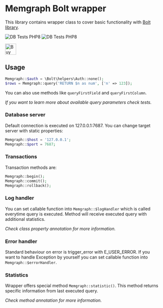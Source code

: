 # Memgraph Bolt wrapper

This library contains wrapper class to cover basic functionality with [Bolt library](https://github.com/neo4j-php/Bolt).

![DB Tests PHP8](https://github.com/stefanak-michal/memgraph-bolt-wrapper/actions/workflows/tests.2004.yml/badge.svg?branch=main)
![DB Tests PHP8](https://github.com/stefanak-michal/memgraph-bolt-wrapper/actions/workflows/tests.2204.yml/badge.svg?branch=main)

<a href='https://ko-fi.com/Z8Z5ABMLW' target='_blank'><img height='36' style='border:0px;height:36px;' src='https://cdn.ko-fi.com/cdn/kofi1.png?v=3' border='0' alt='Buy Me a Coffee at ko-fi.com' /></a>

## Usage

```php
Memgraph::$auth = \Bolt\helpers\Auth::none();
$rows = Memgraph::query('RETURN $n as num', ['n' => 123]);
```

You can also use methods like `queryFirstField` and `queryFirstColumn`.

_If you want to learn more about available query parameters check tests._

### Database server

Default connection is executed on 127.0.0.1:7687. You can change target server with static properties:

```php
Memgraph::$host = '127.0.0.1';
Memgraph::$port = 7687;
```

### Transactions

Transaction methods are:

```php
Memgraph::begin();
Memgraph::commit();
Memgraph::rollback();
```

### Log handler

You can set callable function into `Memgraph::$logHandler` which is called everytime query is executed. Method will receive executed query with additional statistics.

_Check class property annotation for more information._

### Error handler

Standard behaviour on error is trigger_error with E_USER_ERROR. If you want to handle Exception by yourself you can set callable function into `Memgraph::$errorHandler`.

### Statistics

Wrapper offers special method `Memgraph::statistic()`. This method returns specific information from last executed query.

_Check method annotation for more information._
